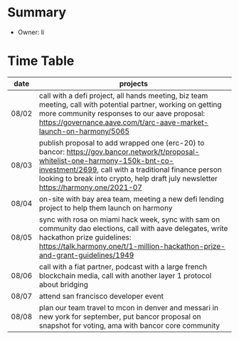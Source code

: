 # Summary
* Owner: li

# Time Table
| date  | projects |
|---|---|
| 08/02  |  call with a defi project, all hands meeting, biz team meeting, call with potential partner, working on getting more community responses to our aave proposal: https://governance.aave.com/t/arc-aave-market-launch-on-harmony/5065  |
| 08/03  |  publish proposal to add wrapped one (erc-20) to bancor: https://gov.bancor.network/t/proposal-whitelist-one-harmony-150k-bnt-co-investment/2699, call with a traditional finance person looking to break into crypto, help draft july newsletter https://harmony.one/2021-07 |
| 08/04  |  on-site with bay area team, meeting a new defi lending project to help them launch on harmony  |
| 08/05  |  sync with rosa on miami hack week, sync with sam on community dao elections, call with aave delegates, write hackathon prize guidelines: https://talk.harmony.one/t/1-million-hackathon-prize-and-grant-guidelines/1949  |
| 08/06  |  call with a fiat partner, podcast with a large french blockchain media, call with another layer 1 protocol about bridging  |
| 08/07  |  attend san francisco developer event  |
| 08/08  |  plan our team travel to mcon in denver and messari in new york for september, put bancor proposal on snapshot for voting, ama with bancor core community  |

